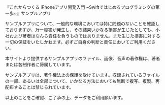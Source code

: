 『これからつくる iPhoneアプリ開発入門 ~Swiftではじめるプログラミングの第一歩~』サンプルアプリ

サンプルアプリについて、一般的な環境においては特に問題のないことを確認しておりますが、万一障害が発生し、その結果いかなる損害が生じたとしても、小社および著者はなんら責任を負うものではありません。また生じた損害に対する一切の保証をいたしかねます。必ずご自身の判断と責任においてご利用ください。

本サイトより提供するサンプルアプリのファイル、画像、音声の著作権は、著者または各制作者に帰属しています。

サンプルアプリは、著作権法上の保護を受けています。収録されているファイルの一部、あるいは全部について、いかなる方法においても無断で複写、複製、再配布することは禁じられています。

以上のことをご確認、ご了承の上、データをご利用願います。

